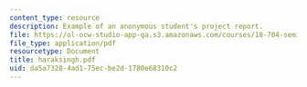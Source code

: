```yaml
---
content_type: resource
description: Example of an anonymous student's project report.
file: https://ol-ocw-studio-app-qa.s3.amazonaws.com/courses/18-704-seminar-in-algebra-and-number-theory-rational-points-on-elliptic-curves-fall-2004/da5a73284ad175ecbe2d1780e68310c2_haraksingh.pdf
file_type: application/pdf
resourcetype: Document
title: haraksingh.pdf
uid: da5a7328-4ad1-75ec-be2d-1780e68310c2
---
```

